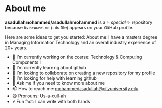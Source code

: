 # About me


**asadullahmohammed/asadullahmohammed** is a ✨ _special_ ✨ repository because its `README.md` (this file) appears on your GitHub profile.

Here are some ideas to get you started:
About me: I have a masters degree in Managing Information Technology and an overall industry experience of 20+ years.
- 🔭 I’m currently working on the course: Technology & Computing Components I 
- 🌱 I’m currently learning about github 
- 👯 I’m looking to collaborate on creating a new repository for my profile
- 🤔 I’m looking for help with learning github
- 💬 Ask me if you need to know more about me
- 📫 How to reach me: mohammedasadullah@cityuniversity.edu
- 😄 Pronouns: Us-a-dull-ah
- ⚡ Fun fact: I can write with both hands 

